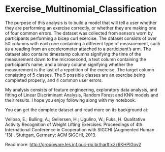 # Exercise_Multinomial_Classification
The purpose of this analysis is to build a model that will tell a user whether they are performing an exercise correctly, or whether they are making one of four common errors. The dataset was collected from sensors worn by participants performing a bicep curl exercise. The dataset consists of over 50 columns with each one containing a different type of measurement, such as a reading from an accelerometer attached to a participant’s arm. The dataset also contains timestamp columns signifying the time of the measurement down to the microsecond, a text column containing the participant’s name, and a binary column signifying whether the measurement is the last of a repetition of the exercise. The target column consisting of 5 classes. The 5 possible classes are an exercise being completed properly, and 4 common user errors. 

My analysis consists of feature engineering, exploratory data analysis, and fitting of Linear Discriminant Analysis, Random Forest and KNN models and their results. I hope you enjoy following along with my notebook.

You can get the complete dataset and read more on its background at:

Velloso, E.; Bulling, A.; Gellersen, H.; Ugulino, W.; Fuks, H. Qualitative Activity Recognition of Weight Lifting Exercises. Proceedings of 4th International Conference in Cooperation with SIGCHI (Augmented Human '13) . Stuttgart, Germany: ACM SIGCHI, 2013.

Read more: http://groupware.les.inf.puc-rio.br/har#ixzz6KHPIGov2


